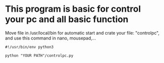 # This program is basic for control your pc and all basic function

Move file in /usr/local/bin for automatic start and crate your file: "controlpc", and use this command in nano, mousepad,...

    #!/usr/bin/env python3 

    python "YOUR PATH"/controlpc.py
